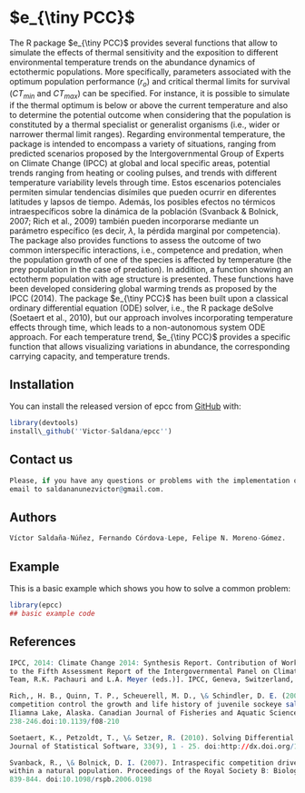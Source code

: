 
# $e_{\tiny PCC}$

<!-- badges: start -->
<!-- badges: end -->

The R package $e_{\tiny PCC}$ provides several functions that allow to simulate the effects of thermal sensitivity and the exposition to different environmental temperature trends on the abundance dynamics of ectothermic populations. More specifically, parameters associated with the optimum population performance ($r_{o}$) and critical thermal limits for survival ($CT_{min}$ and $CT_{max}$) can be specified. For instance, it is possible to simulate if the thermal optimum is below or above the current temperature and also to determine the potential outcome when considering that the population is constituted by a thermal specialist or generalist organisms (i.e., wider or narrower thermal limit ranges). Regarding environmental temperature, the package is intended to encompass a variety of situations, ranging from predicted scenarios proposed by the Intergovernmental Group of Experts on Climate Change (IPCC) at global and local specific areas, potential trends ranging from heating or cooling pulses, and trends with different temperature variability levels through time. Estos escenarios potenciales permiten simular tendencias disímiles que pueden ocurrir en diferentes latitudes y lapsos de tiempo. Además, los posibles efectos no térmicos intraespecíficos sobre la dinámica de la población (Svanback \& Bolnick, 2007; Rich et al., 2009) también pueden incorporarse mediante un parámetro específico (es decir, $\lambda$, la pérdida marginal por competencia).
The package also provides functions to assess the outcome of two common interspecific interactions, i.e., competence and predation, when the population growth of one of the species is affected by temperature (the prey population in the case of predation).  In addition, a function showing an ectotherm population with age structure is presented. These functions have been developed considering global warming trends as proposed by the IPCC (2014).
The package $e_{\tiny PCC}$ has been built upon a classical ordinary differential equation (ODE) solver, i.e., the  R package deSolve (Soetaert et al., 2010), but our approach involves incorporating temperature effects through time, which leads to a non-autonomous system ODE approach.
For each temperature trend, $e_{\tiny PCC}$ provides a specific function that allows visualizing variations in abundance, the corresponding carrying capacity, and temperature trends.

## Installation

You can install the released version of epcc from [GitHub](https://github.com/Victor-Saldana/epcc) with:

``` r
library(devtools)
install\_github(''Victor-Saldana/epcc'')
```

## Contact us 
``` r
Please, if you have any questions or problems with the implementation of the package,  send an 
email to saldananunezvictor@gmail.com.
```

## Authors
``` r
Víctor Saldaña-Núñez, Fernando Córdova-Lepe, Felipe N. Moreno-Gómez.
```

## Example

This is a basic example which shows you how to solve a common problem:

``` r
library(epcc)
## basic example code
```
## References
``` r
IPCC, 2014: Climate Change 2014: Synthesis Report. Contribution of Working Groups I, II and III 
to the Fifth Assessment Report of the Intergovernmental Panel on Climate Change [Core Writing 
Team, R.K. Pachauri and L.A. Meyer (eds.)]. IPCC, Geneva, Switzerland, 151 pp.
```
``` r
Rich,, H. B., Quinn, T. P., Scheuerell, M. D., \& Schindler, D. E. (2009). Climate and intraspecific 
competition control the growth and life history of juvenile sockeye salmon (Oncorhynchus nerka) in 
Iliamna Lake, Alaska. Canadian Journal of Fisheries and Aquatic Sciences, 66(2), 
238-246.doi:10.1139/f08-210
```
``` r
Soetaert, K., Petzoldt, T., \& Setzer, R. (2010). Solving Differential Equations in R: Package deSolve. 
Journal of Statistical Software, 33(9), 1 - 25. doi:http://dx.doi.org/10.18637/jss.v033.i09
```

``` r
Svanback, R., \& Bolnick, D. I. (2007). Intraspecific competition drives increased resource use diversity 
within a natural population. Proceedings of the Royal Society B: Biological Sciences, 274(1611), 
839-844. doi:10.1098/rspb.2006.0198 
```
